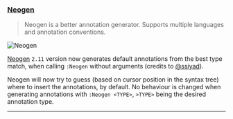<h3 id="update-neogen">
  <a href="#update-neogen">
    <span class="icon-text">
      <span class="icon">
        <i class="fa-solid fa-book"></i>
      </span>
    </span>
    <span>Neogen</span>
  </a>
</h3>

> Neogen is a better annotation generator. Supports multiple languages and annotation conventions.

![Neogen](https://user-images.githubusercontent.com/5306901/135055065-08def797-e5af-49c9-b530-dd5973045c4e.gif)

[Neogen](https://github.com/danymat/neogen) `2.11` version now generates default annotations from the best type match,
when calling `:Neogen` without arguments (credits to [@ssiyad](https://github.com/ssiyad)).

Neogen will now try to guess (based on cursor position in the syntax tree) where to insert the annotations, by default.
No behaviour is changed when generating annotations with `:Neogen <TYPE>`, `>TYPE>` being the desired annotation type.

---
